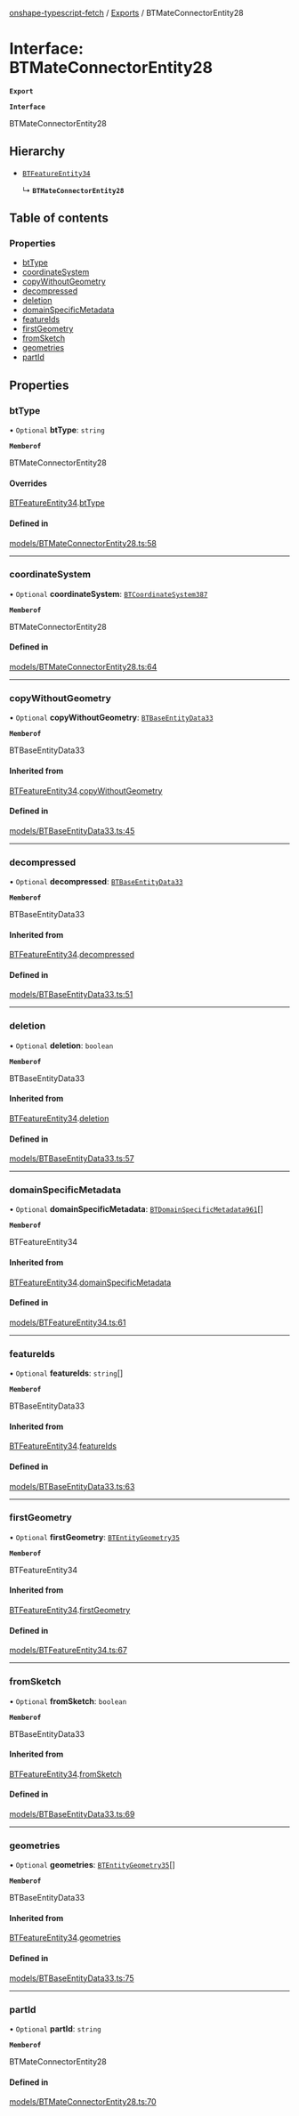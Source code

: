 [onshape-typescript-fetch](../README.md) / [Exports](../modules.md) / BTMateConnectorEntity28

# Interface: BTMateConnectorEntity28

**`Export`**

**`Interface`**

BTMateConnectorEntity28

## Hierarchy

- [`BTFeatureEntity34`](BTFeatureEntity34.md)

  ↳ **`BTMateConnectorEntity28`**

## Table of contents

### Properties

- [btType](BTMateConnectorEntity28.md#bttype)
- [coordinateSystem](BTMateConnectorEntity28.md#coordinatesystem)
- [copyWithoutGeometry](BTMateConnectorEntity28.md#copywithoutgeometry)
- [decompressed](BTMateConnectorEntity28.md#decompressed)
- [deletion](BTMateConnectorEntity28.md#deletion)
- [domainSpecificMetadata](BTMateConnectorEntity28.md#domainspecificmetadata)
- [featureIds](BTMateConnectorEntity28.md#featureids)
- [firstGeometry](BTMateConnectorEntity28.md#firstgeometry)
- [fromSketch](BTMateConnectorEntity28.md#fromsketch)
- [geometries](BTMateConnectorEntity28.md#geometries)
- [partId](BTMateConnectorEntity28.md#partid)

## Properties

### btType

• `Optional` **btType**: `string`

**`Memberof`**

BTMateConnectorEntity28

#### Overrides

[BTFeatureEntity34](BTFeatureEntity34.md).[btType](BTFeatureEntity34.md#bttype)

#### Defined in

[models/BTMateConnectorEntity28.ts:58](https://github.com/toebes/onshape-typescript-fetch/blob/3e11ae1/models/BTMateConnectorEntity28.ts#L58)

___

### coordinateSystem

• `Optional` **coordinateSystem**: [`BTCoordinateSystem387`](BTCoordinateSystem387.md)

**`Memberof`**

BTMateConnectorEntity28

#### Defined in

[models/BTMateConnectorEntity28.ts:64](https://github.com/toebes/onshape-typescript-fetch/blob/3e11ae1/models/BTMateConnectorEntity28.ts#L64)

___

### copyWithoutGeometry

• `Optional` **copyWithoutGeometry**: [`BTBaseEntityData33`](BTBaseEntityData33.md)

**`Memberof`**

BTBaseEntityData33

#### Inherited from

[BTFeatureEntity34](BTFeatureEntity34.md).[copyWithoutGeometry](BTFeatureEntity34.md#copywithoutgeometry)

#### Defined in

[models/BTBaseEntityData33.ts:45](https://github.com/toebes/onshape-typescript-fetch/blob/3e11ae1/models/BTBaseEntityData33.ts#L45)

___

### decompressed

• `Optional` **decompressed**: [`BTBaseEntityData33`](BTBaseEntityData33.md)

**`Memberof`**

BTBaseEntityData33

#### Inherited from

[BTFeatureEntity34](BTFeatureEntity34.md).[decompressed](BTFeatureEntity34.md#decompressed)

#### Defined in

[models/BTBaseEntityData33.ts:51](https://github.com/toebes/onshape-typescript-fetch/blob/3e11ae1/models/BTBaseEntityData33.ts#L51)

___

### deletion

• `Optional` **deletion**: `boolean`

**`Memberof`**

BTBaseEntityData33

#### Inherited from

[BTFeatureEntity34](BTFeatureEntity34.md).[deletion](BTFeatureEntity34.md#deletion)

#### Defined in

[models/BTBaseEntityData33.ts:57](https://github.com/toebes/onshape-typescript-fetch/blob/3e11ae1/models/BTBaseEntityData33.ts#L57)

___

### domainSpecificMetadata

• `Optional` **domainSpecificMetadata**: [`BTDomainSpecificMetadata961`](BTDomainSpecificMetadata961.md)[]

**`Memberof`**

BTFeatureEntity34

#### Inherited from

[BTFeatureEntity34](BTFeatureEntity34.md).[domainSpecificMetadata](BTFeatureEntity34.md#domainspecificmetadata)

#### Defined in

[models/BTFeatureEntity34.ts:61](https://github.com/toebes/onshape-typescript-fetch/blob/3e11ae1/models/BTFeatureEntity34.ts#L61)

___

### featureIds

• `Optional` **featureIds**: `string`[]

**`Memberof`**

BTBaseEntityData33

#### Inherited from

[BTFeatureEntity34](BTFeatureEntity34.md).[featureIds](BTFeatureEntity34.md#featureids)

#### Defined in

[models/BTBaseEntityData33.ts:63](https://github.com/toebes/onshape-typescript-fetch/blob/3e11ae1/models/BTBaseEntityData33.ts#L63)

___

### firstGeometry

• `Optional` **firstGeometry**: [`BTEntityGeometry35`](BTEntityGeometry35.md)

**`Memberof`**

BTFeatureEntity34

#### Inherited from

[BTFeatureEntity34](BTFeatureEntity34.md).[firstGeometry](BTFeatureEntity34.md#firstgeometry)

#### Defined in

[models/BTFeatureEntity34.ts:67](https://github.com/toebes/onshape-typescript-fetch/blob/3e11ae1/models/BTFeatureEntity34.ts#L67)

___

### fromSketch

• `Optional` **fromSketch**: `boolean`

**`Memberof`**

BTBaseEntityData33

#### Inherited from

[BTFeatureEntity34](BTFeatureEntity34.md).[fromSketch](BTFeatureEntity34.md#fromsketch)

#### Defined in

[models/BTBaseEntityData33.ts:69](https://github.com/toebes/onshape-typescript-fetch/blob/3e11ae1/models/BTBaseEntityData33.ts#L69)

___

### geometries

• `Optional` **geometries**: [`BTEntityGeometry35`](BTEntityGeometry35.md)[]

**`Memberof`**

BTBaseEntityData33

#### Inherited from

[BTFeatureEntity34](BTFeatureEntity34.md).[geometries](BTFeatureEntity34.md#geometries)

#### Defined in

[models/BTBaseEntityData33.ts:75](https://github.com/toebes/onshape-typescript-fetch/blob/3e11ae1/models/BTBaseEntityData33.ts#L75)

___

### partId

• `Optional` **partId**: `string`

**`Memberof`**

BTMateConnectorEntity28

#### Defined in

[models/BTMateConnectorEntity28.ts:70](https://github.com/toebes/onshape-typescript-fetch/blob/3e11ae1/models/BTMateConnectorEntity28.ts#L70)
